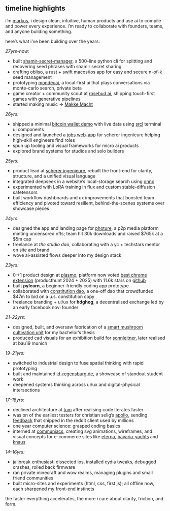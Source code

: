 ## timeline highlights

i’m [markus](https://read.cv/markusm), i design clean, intuitive, human products and use ai to compile and power every experience. i’m ready to collaborate with founders, teams, and anyone building something.

here’s what i’ve been building over the years:

*27yrs-now:*  
- built [shamir-secret-manager](https://github.com/vojio/shamir-secret-manager), a 500-line python cli for splitting and recovering seed phrases with shamir secret sharing  
- crafting [obliso](https://www.obliso.com/), a rust + swift macos/ios app for easy and secure n-of-k seed management  
- prototyping [mondecai](https://mondec.ai/), a local-first ai that plays conversations via monte-carlo search, private beta  
- game creator + community scout at [rosebud.ai](https://rosebud.ai/), shipping touch-first games with generative pipelines
- started making music -> [Makke Macht](https://soundcloud.com/makke-macht)

*26yrs:*  
- shipped a minimal [bitcoin wallet demo](https://vojio-software.vercel.app/) with live data using [srcl](https://github.com/vojio/sacred-software) terminal ui components  
- designed and launched a [jobs web-app](https://www.scherer-ingenieure.com/jobsuche) for scherer ingenieure helping high-skill engineers find roles  
- spun up tooling and visual frameworks for micro ai products  
- explored brand systems for studios and solo builders  

*25yrs:*  
- product lead at [scherer ingenieure](https://www.scherer-ingenieure.com/), rebuilt the front-end for clarity, structure, and a unified visual language
- integrated deepseek in a website’s local-storage search using [onnx](https://huggingface.co/onnxruntime/DeepSeek-R1-Distill-ONNX)
- experimented with LoRA training in flux and custom stable-diffusion safetensors
- built workflow dashboards and ux improvements that boosted team efficiency and pivoted toward resilient, behind-the-scenes systems over showcase pieces

*24yrs:*  
- designed the app and landing page for [photure](https://ethglobal.com/showcase/photure-5femv), a p2p media platform minting uncensored nfts; team hit 30k downloads and raised \$765k at a \$5m cap  
- freelance at *the studio dao*, collaborating with a yc + techstars mentor on site and brand  
- wove ai-assisted flows deeper into my design stack  

*23yrs:*  
- 0→1 product design at [plasmo](https://www.plasmo.com); platform now voted [best chrome extension](https://www.producthunt.com/categories/chrome-extensions) (producthunt 2024 + 2025) with 11.6k stars on [github](https://github.com/plasmohq/plasmo)
- built **pylearn**, a beginner-friendly coding app prototype  
- collaborated with [constitution dao](https://www.constitutiondao.com/), a one-off dao that crowdfunded \$47m to bid on a u.s. constitution copy
- freelance branding + ui/ux for **hdghog**, a decentralised exchange led by an early facebook novi founder  

*21–22yrs:*  
- designed, built, and oversaw fabrication of a [smart mushroom cultivation unit](https://germandesigngraduates.com/fertigungsgerechte-planung-einer-intelligenten-pilzkultivierungseinheit-production-oriented-planning-of-an-intelligent-mushroom-cultivation-unit/) for my bachelor’s thesis  
- produced cad visuals for an exhibition build for [sonnleitner](https://www.sonnleitner.de/), later realised at bau19 munich  

*19–21yrs:*  
- switched to industrial design to fuse spatial thinking with rapid prototyping  
- built and maintained [id-regensburg.de](https://id-regensburg.de), a showcase of standout student work  
- deepened systems thinking across ui/ux and digital-physical intersections  

*17–18yrs:*  
- declined architecture at [tum](https://www.tum.de/) after realising code iterates faster  
- was on of the earliest testers for christian selig’s [apollo](https://apolloapp.io/), sending [feedback](https://www.reddit.com/r/apolloapp/comments/31cg5a/report_bugs/) that shipped in the reddit client used by millions  
- one year computer science: grasped coding basics
- interned at [communiaсs](https://www.communiacs.de/), creating svg animations, wireframes, and visual concepts for e-commerce sites like [eterna](https://www.eterna.de/de/), [bavaria-yachts](https://www.bavariayachts.com/de-de/) and [knaus](https://www.knaus.com/de-de/wohnmobile/)

*14–16yrs:*  
- jailbreak enthusiast: dissected ios, installed cydia tweaks, debugged crashes, rolled back firmware  
- ran private minecraft and wow realms, managing plugins and small friend communities  
- built micro-sites and experiments (html, css, first js); all offline now, each sharpened my front-end instincts  

the faster everything accelerates, the more i care about clarity, friction, and form.
